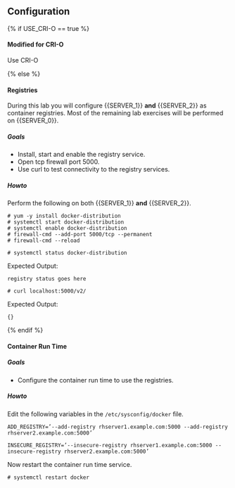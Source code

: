 ## Configuration

{% if USE_CRI-O == true %}

#### Modified for CRI-O
Use CRI-O

{% else %}

#### Registries
During this lab you will configure {{SERVER_1}} **and** {{SERVER_2}} as container registries. Most of the remaining lab exercises will be performed on {{SERVER_0}}. 

##### Goals 

* Install, start and enable the registry service.
* Open tcp firewall port 5000. 
* Use curl to test connectivity to the registry services.

##### Howto

Perform the following on both {{SERVER_1}} **and** {{SERVER_2}}.

~~~shell
# yum -y install docker-distribution
# systemctl start docker-distribution
# systemctl enable docker-distribution
# firewall-cmd --add-port 5000/tcp --permanent
# firewall-cmd --reload
~~~
~~~shell
# systemctl status docker-distribution
~~~~
Expected Output:

~~~shell
registry status goes here
~~~

~~~shell
# curl localhost:5000/v2/
~~~
Expected Output:

~~~shell
{}
~~~~

{% endif %}

#### Container Run Time

##### Goals

* Configure the container run time to use the registries.

##### Howto

Edit the following variables in the `/etc/sysconfig/docker` file.

~~~shell
ADD_REGISTRY=’--add-registry rhserver1.example.com:5000 --add-registry rhserver2.example.com:5000’

INSECURE_REGISTRY=’--insecure-registry rhserver1.example.com:5000 --insecure-registry rhserver2.example.com:5000’
~~~~

Now restart the container run time service.

~~~shell
# systemctl restart docker
~~~
